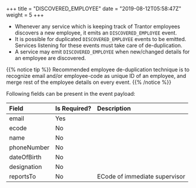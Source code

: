 +++
title = "DISCOVERED_EMPLOYEE"
date = "2019-08-12T05:58:47Z"
weight = 5
+++

- Whenever any service which is keeping track of Trantor employees discovers a
  new employee, it emits an `DISCOVERED_EMPLOYEE` event.
- It is possible for duplicated `DISCOVERED_EMPLOYEE` events to be emitted.
  Services listening for these events must take care of de-duplication.
- A service may emit `DISCOVERED_EMPLOYEE` when new/changed details for an
  employee are discovered.

{{% notice tip %}}
Recommended employee de-duplication technique is to recognize email and/or
employee-code as unique ID of an employee, and merge rest of the employee
details on every event.
{{% /notice %}}

Following fields can be present in the event payload:

| Field       | Is Required? | Description                   |
| :--         | :--          | :--                           |
| email       | Yes          |                               |
| ecode       | No           |                               |
| name        | No           |                               |
| phoneNumber | No           |                               |
| dateOfBirth | No           |                               |
| designation | No           |                               |
| reportsTo   | No           | ECode of immediate supervisor |
